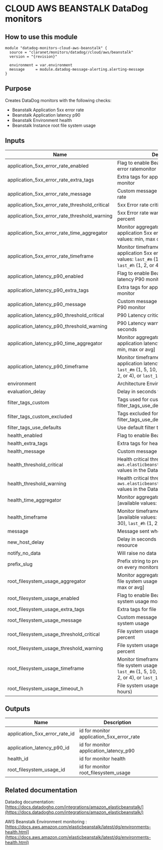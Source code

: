 # CLOUD AWS BEANSTALK DataDog monitors

## How to use this module

```
module "datadog-monitors-cloud-aws-beanstalk" {
  source = "claranet/monitors/datadog//cloud/aws/beanstalk"
  version = "{revision}"

  environment = var.environment
  message     = module.datadog-message-alerting.alerting-message
}

```

## Purpose

Creates DataDog monitors with the following checks:

- Beanstalk Application 5xx error rate
- Beanstalk Application latency p90
- Beanstalk Environment health
- Beanstalk Instance root file system usage

## Inputs

| Name | Description | Type | Default | Required |
|------|-------------|:----:|:-----:|:-----:|
| application\_5xx\_error\_rate\_enabled | Flag to enable Beanstalk application 5xx error ratemonitor | string | `"true"` | no |
| application\_5xx\_error\_rate\_extra\_tags | Extra tags for application 5xx error rate monitor | list(string) | `[]` | no |
| application\_5xx\_error\_rate\_message | Custom message for application 5xx error rate | string | `""` | no |
| application\_5xx\_error\_rate\_threshold\_critical | 5xx Error rate critical threshold in percent | string | `"5"` | no |
| application\_5xx\_error\_rate\_threshold\_warning | 5xx Error rate warning threshold in percent | string | `"3"` | no |
| application\_5xx\_error\_rate\_time\_aggregator | Monitor aggregator for beanstalk application 5xx error rate [available values: min, max or avg] | string | `"sum"` | no |
| application\_5xx\_error\_rate\_timeframe | Monitor timeframe for beanstalk application 5xx error rate [available values: `last_#m` (1, 5, 10, 15, or 30), `last_#h` (1, 2, or 4), or `last_1d`] | string | `"last_15m"` | no |
| application\_latency\_p90\_enabled | Flag to enable Beanstalk application latency P90 monitor | string | `"true"` | no |
| application\_latency\_p90\_extra\_tags | Extra tags for application latency P90 monitor | list(string) | `[]` | no |
| application\_latency\_p90\_message | Custom message for application latency P90 monitor | string | `""` | no |
| application\_latency\_p90\_threshold\_critical | P90 Latency critical threshold in seconds | string | `"0.5"` | no |
| application\_latency\_p90\_threshold\_warning | P90 Latency warning threshold in seconds | string | `"0.3"` | no |
| application\_latency\_p90\_time\_aggregator | Monitor aggregator for beanstalk application latency P90 [available values: min, max or avg] | string | `"min"` | no |
| application\_latency\_p90\_timeframe | Monitor timeframe for beanstalk application latency P90 [available values: `last_#m` (1, 5, 10, 15, or 30), `last_#h` (1, 2, or 4), or `last_1d`] | string | `"last_15m"` | no |
| environment | Architecture Environment | string | n/a | yes |
| evaluation\_delay | Delay in seconds for the metric evaluation | string | `"900"` | no |
| filter\_tags\_custom | Tags used for custom filtering when filter_tags_use_defaults is false | string | `"*"` | no |
| filter\_tags\_custom\_excluded | Tags excluded for custom filtering when filter_tags_use_defaults is false | string | `""` | no |
| filter\_tags\_use\_defaults | Use default filter tags convention | string | `"true"` | no |
| health\_enabled | Flag to enable Beanstalk Health monitor | string | `"true"` | no |
| health\_extra\_tags | Extra tags for health monitor | list(string) | `[]` | no |
| health\_message | Custom message for health monitor | string | `""` | no |
| health\_threshold\_critical | Health critical threshold (see the `aws.elasticbeanstalk.environment_health` values in the Datadog documentation) | string | `"20"` | no |
| health\_threshold\_warning | Health critical threshold (see the `aws.elasticbeanstalk.environment_health` values in the Datadog documentation) | string | `"15"` | no |
| health\_time\_aggregator | Monitor aggregator for beanstalk health [available values: min, max or avg] | string | `"min"` | no |
| health\_timeframe | Monitor timeframe for beanstalk health [available values: `last_#m` (1, 5, 10, 15, or 30), `last_#h` (1, 2, or 4), or `last_1d`] | string | `"last_10m"` | no |
| message | Message sent when an alert is triggered | string | n/a | yes |
| new\_host\_delay | Delay in seconds before monitor new resource | string | `"300"` | no |
| notify\_no\_data | Will raise no data alert if set to true | string | `"true"` | no |
| prefix\_slug | Prefix string to prepend between brackets on every monitors names | string | `""` | no |
| root\_filesystem\_usage\_aggregator | Monitor aggregator for beanstalk instance file system usage [available values: min, max or avg] | string | `"max"` | no |
| root\_filesystem\_usage\_enabled | Flag to enable Beanstalk instance file system usage monitor | string | `"true"` | no |
| root\_filesystem\_usage\_extra\_tags | Extra tags for file system usage monitor | list(string) | `[]` | no |
| root\_filesystem\_usage\_message | Custom message for application file system usage | string | `""` | no |
| root\_filesystem\_usage\_threshold\_critical | File system usage critical threshold in percent | string | `"90"` | no |
| root\_filesystem\_usage\_threshold\_warning | File system usage warning threshold in percent | string | `"80"` | no |
| root\_filesystem\_usage\_timeframe | Monitor timeframe for beanstalk instance file system usage [available values: `last_#m` (1, 5, 10, 15, or 30), `last_#h` (1, 2, or 4), or `last_1d`] | string | `"last_5m"` | no |
| root\_filesystem\_usage\_timeout\_h | File system usage auto-resolving state (in hours) | string | `"0"` | no |

## Outputs

| Name | Description |
|------|-------------|
| application\_5xx\_error\_rate\_id | id for monitor application_5xx_error_rate |
| application\_latency\_p90\_id | id for monitor application_latency_p90 |
| health\_id | id for monitor health |
| root\_filesystem\_usage\_id | id for monitor root_filesystem_usage |

## Related documentation

Datadog documentation: [https://docs.datadoghq.com/integrations/amazon_elasticbeanstalk/](https://docs.datadoghq.com/integrations/amazon_elasticbeanstalk/)

AWS Beanstalk Environment monitoring : [https://docs.aws.amazon.com/elasticbeanstalk/latest/dg/environments-health.html](https://docs.aws.amazon.com/elasticbeanstalk/latest/dg/environments-health.html)

